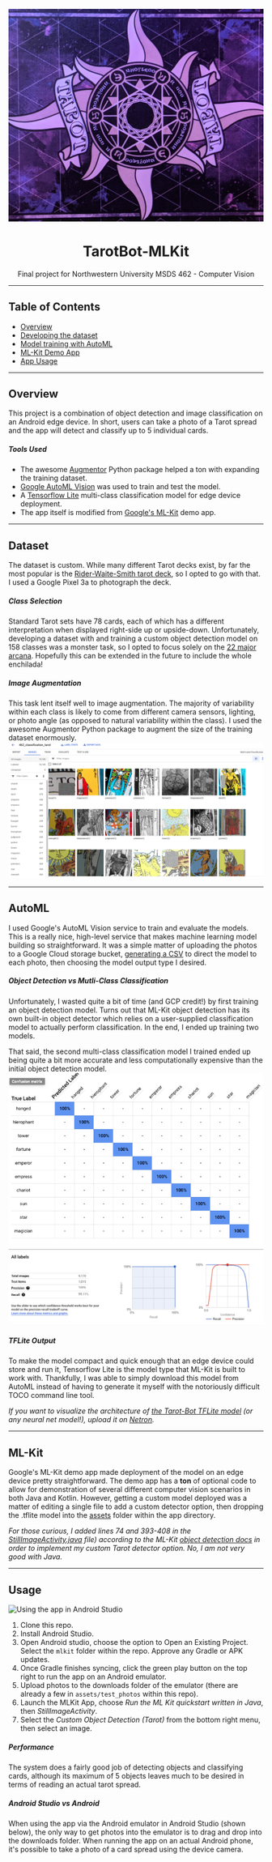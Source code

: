 <!-- HEADER -->
![Header Image](./assets/tarot.jpg)
<p align="center">
  <h1 align="center">TarotBot-MLKit</h1>
  <p align="center">
     Final project for Northwestern University MSDS 462 - Computer Vision
  </p>
</p>

***
## Table of Contents
* [Overview](#Overview)
* [Developing the dataset](#Dataset)
* [Model training with AutoML](#AutoML)
* [ML-Kit Demo App](#ML-Kit)
* [App Usage](#usage)



***
## Overview
This project is a combination of object detection and image classification on an Android edge device. In short, users can take a photo of a Tarot spread and the app will detect and classify up to 5 individual cards.

##### Tools Used
* The awesome [Augmentor](https://augmentor.readthedocs.io/en/master/) Python package helped a ton with expanding the training dataset.
* [Google AutoML Vision](https://cloud.google.com/vision) was used to train and test the model.
* A [Tensorflow Lite](https://www.tensorflow.org/lite/) multi-class classification model for edge device deployment.
* The app itself is modified from [Google's ML-Kit](https://developers.google.com/ml-kit/guides) demo app.



***
## Dataset
The dataset is custom. While many different Tarot decks exist, by far the most popular is the [Rider-Waite-Smith tarot deck](https://en.wikipedia.org/wiki/Rider-Waite_tarot_deck), so I opted to go with that. I used a Google Pixel 3a to photograph the deck.

##### Class Selection
Standard Tarot sets have 78 cards, each of which has a different interpretation when displayed right-side up or upside-down.
Unfortunately, developing a dataset with and training a custom object detection model on 158 classes was a monster task, so I opted to focus solely on the [22 major arcana](./assets/training_data). Hopefully this can be extended in the future to include the whole enchilada!

##### Image Augmentation
This task lent itself well to image augmentation. The majority of variability within each class is likely to come from different camera sensors, lighting, or photo angle (as opposed to natural variability within the class). I used the awesome Augmentor Python package to augment the size of the training dataset enormously.
![Dataset photo](./assets/dataset.png)


***
## AutoML
I used Google's AutoML Vision service to train and evaluate the models. This is a really nice, high-level service that makes machine learning model building so straightforward. It was a simple matter of uploading the photos to a Google Cloud storage bucket, [generating a CSV](./assets/gcp_automl_training_csv.py) to direct the model to each photo, then choosing the model output type I desired.

##### Object Detection vs Mutli-Class Classification
Unfortunately, I wasted quite a bit of time (and GCP credit!) by first training an object detection model. Turns out that ML-Kit object detection has its own built-in object detector which relies on a user-supplied classification model to actually perform classification. In the end, I ended up training two models.

That said, the second multi-class classification model I trained ended up being quite a bit more accurate and less computationally expensive than the initial object detection model.
![Confusion Matrix](./assets/confusion_matrix.png)
![AUROC](./assets/ROC.png)

##### TFLite Output
To make the model compact and quick enough that an edge device could store and run it, Tensorflow Lite is the model type that ML-Kit is built to work with. Thankfully, I was able to simply download this model from AutoML instead of having to generate it myself with the notoriously difficult TOCO command line tool.

*If you want to visualize the architecture of [the Tarot-Bot TFLite model](./mlkit/app/src/main/assets/tarot-classify.tflite) (or any neural net model!), upload it on [Netron](https://netron.app/).*



***
## ML-Kit
Google's ML-Kit demo app made deployment of the model on an edge device pretty straightforward. The demo app has a **ton** of optional code to allow for demonstration of several different computer vision scenarios in both Java and Kotlin. However, getting a custom model deployed was a matter of editing a single file to add a custom detector option, then dropping the .tflite model into the [assets](./mlkit/app/src/main/assets) folder within the app directory.

*For those curious, I added lines 74 and 393-408 in the [StillImageActivity.java](./mlkit/app/src/main/java/com/google/mlkit/vision/demo/java/StillImageActivity.java) file) according to the ML-Kit [object detection docs](https://developers.google.com/ml-kit/vision/object-detection/android) in order to implement my custom Tarot detector option. No, I am not very good with Java.*



***
## Usage
![Using the app in Android Studio](./assets/tarot_android_studio_usage.gif)

1. Clone this repo.
2. Install Android Studio.
3. Open Android studio, choose the option to Open an Existing Project. Select the `mlkit` folder within the repo. Approve any Gradle or APK updates.
4. Once Gradle finishes syncing, click the green play button on the top right to run the app on an Android emulator.
5. Upload photos to the downloads folder of the emulator (there are already a few in `assets/test_photos` within this repo).
6. Launch the MLKit App, choose  *Run the ML Kit quickstart written in Java*, then *StillImageActivity*.
8. Select the *Custom Object Detection (Tarot)* from the bottom right menu, then select an image.

##### Performance
The system does a fairly good job of detecting objects and classifying cards, although its maximum of 5 objects leaves much to be desired in terms of reading an actual tarot spread.
##### Android Studio vs Android
When using the app via the Android emulator in Android Studio (shown below), the only way to get photos into the emulator is to drag and drop into the downloads folder. When running the app on an actual Android phone, it's possible to take a photo of a card spread using the device camera.
